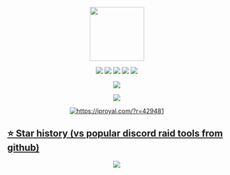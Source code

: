 <p align="center">
  <img src="https://imgur.com/YVzaAvq.png" width="125" height="125">
</p>

<p align="center">
  <img src="https://img.shields.io/github/stars/R3CI/LimeV2-free?style=flat-square&color=lightgreen">
  <img src="https://img.shields.io/github/license/R3CI/LimeV2-free?style=flat-square&color=lightgreen">
  <img src="https://img.shields.io/github/issues/R3CI/LimeV2-free?style=flat-square&color=lightgreen">
  <img src="https://img.shields.io/github/v/release/R3CI/LimeV2-free?style=flat-square&color=lightgreen">
  <img src="https://img.shields.io/github/release-date/R3CI/LimeV2-free?style=flat-square&color=lightgreen">
</p>

<p align="center">
  <img src="https://visit-counter.vercel.app/counter.png?page=https%3A%2F%2Fgithub.com%2FR3CI%2FLimeV2-free&s=40&c=00ff00&bg=00000000&no=1&ff=linebeam&tb=Visits+%3E%3E+&ta=">
</p>
  
<p align="center">
  <img src="https://r2.e-z.host/7c8e3bed-9eb6-4d91-a340-ae01365df446/s3h8l2rs.png">
</p>

<p align="center">
  <a href="https://iproyal.com/?r=429481" target="_blank">
  <img src="https://dashboard.iproyal.com/img/b/728_1.jpg" alt="https://iproyal.com/?r=429481">
</p>

## ⭐ Star history (vs popular discord raid tools from github)
<p align="center">
  <a href="https://star-history.com/#R3CI/LimeV2-free&Tips-Discord/Cwelium&Date&theme=dark">
    <img src="https://api.star-history.com/svg?repos=R3CI/LimeV2-free&type=Date&theme=dark"">
  </a>
</p>

